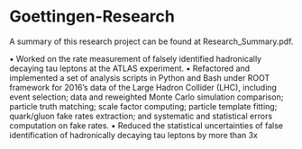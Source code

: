 # Goettingen-Research
A summary of this research project can be found at Research_Summary.pdf.

▪ Worked on the rate measurement of falsely identified hadronically decaying tau leptons at the ATLAS experiment.
▪ Refactored and implemented a set of analysis scripts in Python and Bash under ROOT framework for 2016’s data of the
Large Hadron Collider (LHC), including event selection; data and reweighted Monte Carlo simulation comparison; particle truth matching; scale factor computing; particle template fitting; quark/gluon fake rates extraction; and
systematic and statistical errors computation on fake rates.
▪ Reduced the statistical uncertainties of false identification of hadronically decaying tau leptons by more than 3x
